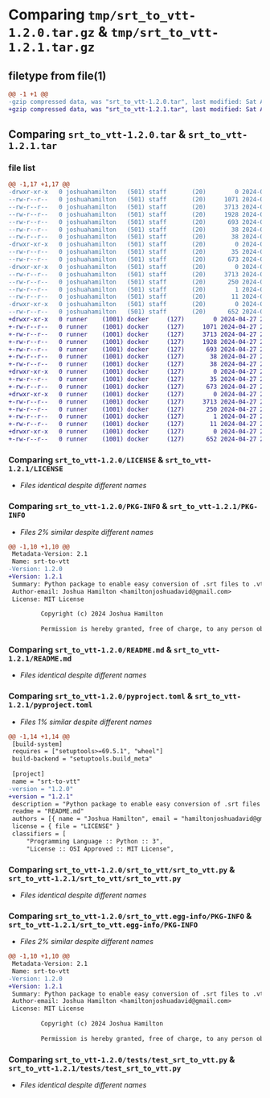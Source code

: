 # Comparing `tmp/srt_to_vtt-1.2.0.tar.gz` & `tmp/srt_to_vtt-1.2.1.tar.gz`

## filetype from file(1)

```diff
@@ -1 +1 @@
-gzip compressed data, was "srt_to_vtt-1.2.0.tar", last modified: Sat Apr 27 18:39:49 2024, max compression
+gzip compressed data, was "srt_to_vtt-1.2.1.tar", last modified: Sat Apr 27 22:24:41 2024, max compression
```

## Comparing `srt_to_vtt-1.2.0.tar` & `srt_to_vtt-1.2.1.tar`

### file list

```diff
@@ -1,17 +1,17 @@
-drwxr-xr-x   0 joshuahamilton   (501) staff       (20)        0 2024-04-27 18:39:49.596848 srt_to_vtt-1.2.0/
--rw-r--r--   0 joshuahamilton   (501) staff       (20)     1071 2024-04-24 19:42:32.000000 srt_to_vtt-1.2.0/LICENSE
--rw-r--r--   0 joshuahamilton   (501) staff       (20)     3713 2024-04-27 18:39:49.596647 srt_to_vtt-1.2.0/PKG-INFO
--rw-r--r--   0 joshuahamilton   (501) staff       (20)     1928 2024-04-27 18:35:35.000000 srt_to_vtt-1.2.0/README.md
--rw-r--r--   0 joshuahamilton   (501) staff       (20)      693 2024-04-27 18:38:59.000000 srt_to_vtt-1.2.0/pyproject.toml
--rw-r--r--   0 joshuahamilton   (501) staff       (20)       38 2024-04-27 18:39:49.596882 srt_to_vtt-1.2.0/setup.cfg
--rw-r--r--   0 joshuahamilton   (501) staff       (20)       38 2024-04-27 18:09:52.000000 srt_to_vtt-1.2.0/setup.py
-drwxr-xr-x   0 joshuahamilton   (501) staff       (20)        0 2024-04-27 18:39:49.595766 srt_to_vtt-1.2.0/srt_to_vtt/
--rw-r--r--   0 joshuahamilton   (501) staff       (20)       35 2024-04-27 18:09:52.000000 srt_to_vtt-1.2.0/srt_to_vtt/__init__.py
--rw-r--r--   0 joshuahamilton   (501) staff       (20)      673 2024-04-27 18:09:52.000000 srt_to_vtt-1.2.0/srt_to_vtt/srt_to_vtt.py
-drwxr-xr-x   0 joshuahamilton   (501) staff       (20)        0 2024-04-27 18:39:49.596449 srt_to_vtt-1.2.0/srt_to_vtt.egg-info/
--rw-r--r--   0 joshuahamilton   (501) staff       (20)     3713 2024-04-27 18:39:49.000000 srt_to_vtt-1.2.0/srt_to_vtt.egg-info/PKG-INFO
--rw-r--r--   0 joshuahamilton   (501) staff       (20)      250 2024-04-27 18:39:49.000000 srt_to_vtt-1.2.0/srt_to_vtt.egg-info/SOURCES.txt
--rw-r--r--   0 joshuahamilton   (501) staff       (20)        1 2024-04-27 18:39:49.000000 srt_to_vtt-1.2.0/srt_to_vtt.egg-info/dependency_links.txt
--rw-r--r--   0 joshuahamilton   (501) staff       (20)       11 2024-04-27 18:39:49.000000 srt_to_vtt-1.2.0/srt_to_vtt.egg-info/top_level.txt
-drwxr-xr-x   0 joshuahamilton   (501) staff       (20)        0 2024-04-27 18:39:49.596288 srt_to_vtt-1.2.0/tests/
--rw-r--r--   0 joshuahamilton   (501) staff       (20)      652 2024-04-27 18:14:05.000000 srt_to_vtt-1.2.0/tests/test_srt_to_vtt.py
+drwxr-xr-x   0 runner    (1001) docker     (127)        0 2024-04-27 22:24:41.122329 srt_to_vtt-1.2.1/
+-rw-r--r--   0 runner    (1001) docker     (127)     1071 2024-04-27 22:24:36.000000 srt_to_vtt-1.2.1/LICENSE
+-rw-r--r--   0 runner    (1001) docker     (127)     3713 2024-04-27 22:24:41.122329 srt_to_vtt-1.2.1/PKG-INFO
+-rw-r--r--   0 runner    (1001) docker     (127)     1928 2024-04-27 22:24:36.000000 srt_to_vtt-1.2.1/README.md
+-rw-r--r--   0 runner    (1001) docker     (127)      693 2024-04-27 22:24:36.000000 srt_to_vtt-1.2.1/pyproject.toml
+-rw-r--r--   0 runner    (1001) docker     (127)       38 2024-04-27 22:24:41.122329 srt_to_vtt-1.2.1/setup.cfg
+-rw-r--r--   0 runner    (1001) docker     (127)       38 2024-04-27 22:24:36.000000 srt_to_vtt-1.2.1/setup.py
+drwxr-xr-x   0 runner    (1001) docker     (127)        0 2024-04-27 22:24:41.122329 srt_to_vtt-1.2.1/srt_to_vtt/
+-rw-r--r--   0 runner    (1001) docker     (127)       35 2024-04-27 22:24:36.000000 srt_to_vtt-1.2.1/srt_to_vtt/__init__.py
+-rw-r--r--   0 runner    (1001) docker     (127)      673 2024-04-27 22:24:36.000000 srt_to_vtt-1.2.1/srt_to_vtt/srt_to_vtt.py
+drwxr-xr-x   0 runner    (1001) docker     (127)        0 2024-04-27 22:24:41.122329 srt_to_vtt-1.2.1/srt_to_vtt.egg-info/
+-rw-r--r--   0 runner    (1001) docker     (127)     3713 2024-04-27 22:24:41.000000 srt_to_vtt-1.2.1/srt_to_vtt.egg-info/PKG-INFO
+-rw-r--r--   0 runner    (1001) docker     (127)      250 2024-04-27 22:24:41.000000 srt_to_vtt-1.2.1/srt_to_vtt.egg-info/SOURCES.txt
+-rw-r--r--   0 runner    (1001) docker     (127)        1 2024-04-27 22:24:41.000000 srt_to_vtt-1.2.1/srt_to_vtt.egg-info/dependency_links.txt
+-rw-r--r--   0 runner    (1001) docker     (127)       11 2024-04-27 22:24:41.000000 srt_to_vtt-1.2.1/srt_to_vtt.egg-info/top_level.txt
+drwxr-xr-x   0 runner    (1001) docker     (127)        0 2024-04-27 22:24:41.122329 srt_to_vtt-1.2.1/tests/
+-rw-r--r--   0 runner    (1001) docker     (127)      652 2024-04-27 22:24:36.000000 srt_to_vtt-1.2.1/tests/test_srt_to_vtt.py
```

### Comparing `srt_to_vtt-1.2.0/LICENSE` & `srt_to_vtt-1.2.1/LICENSE`

 * *Files identical despite different names*

### Comparing `srt_to_vtt-1.2.0/PKG-INFO` & `srt_to_vtt-1.2.1/PKG-INFO`

 * *Files 2% similar despite different names*

```diff
@@ -1,10 +1,10 @@
 Metadata-Version: 2.1
 Name: srt-to-vtt
-Version: 1.2.0
+Version: 1.2.1
 Summary: Python package to enable easy conversion of .srt files to .vtt files.
 Author-email: Joshua Hamilton <hamiltonjoshuadavid@gmail.com>
 License: MIT License
         
         Copyright (c) 2024 Joshua Hamilton
         
         Permission is hereby granted, free of charge, to any person obtaining a copy
```

### Comparing `srt_to_vtt-1.2.0/README.md` & `srt_to_vtt-1.2.1/README.md`

 * *Files identical despite different names*

### Comparing `srt_to_vtt-1.2.0/pyproject.toml` & `srt_to_vtt-1.2.1/pyproject.toml`

 * *Files 1% similar despite different names*

```diff
@@ -1,14 +1,14 @@
 [build-system]
 requires = ["setuptools>=69.5.1", "wheel"]
 build-backend = "setuptools.build_meta"
 
 [project]
 name = "srt-to-vtt"
-version = "1.2.0"
+version = "1.2.1"
 description = "Python package to enable easy conversion of .srt files to .vtt files."
 readme = "README.md"
 authors = [{ name = "Joshua Hamilton", email = "hamiltonjoshuadavid@gmail.com" }]
 license = { file = "LICENSE" }
 classifiers = [
     "Programming Language :: Python :: 3",
     "License :: OSI Approved :: MIT License",
```

### Comparing `srt_to_vtt-1.2.0/srt_to_vtt/srt_to_vtt.py` & `srt_to_vtt-1.2.1/srt_to_vtt/srt_to_vtt.py`

 * *Files identical despite different names*

### Comparing `srt_to_vtt-1.2.0/srt_to_vtt.egg-info/PKG-INFO` & `srt_to_vtt-1.2.1/srt_to_vtt.egg-info/PKG-INFO`

 * *Files 2% similar despite different names*

```diff
@@ -1,10 +1,10 @@
 Metadata-Version: 2.1
 Name: srt-to-vtt
-Version: 1.2.0
+Version: 1.2.1
 Summary: Python package to enable easy conversion of .srt files to .vtt files.
 Author-email: Joshua Hamilton <hamiltonjoshuadavid@gmail.com>
 License: MIT License
         
         Copyright (c) 2024 Joshua Hamilton
         
         Permission is hereby granted, free of charge, to any person obtaining a copy
```

### Comparing `srt_to_vtt-1.2.0/tests/test_srt_to_vtt.py` & `srt_to_vtt-1.2.1/tests/test_srt_to_vtt.py`

 * *Files identical despite different names*

